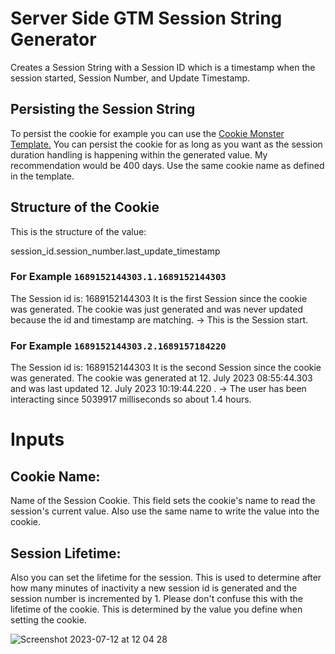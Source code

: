 # Server Side GTM Session String Generator
Creates a Session String with a Session ID which is a timestamp when the session started, Session Number, and Update Timestamp.

## Persisting the Session String
To persist the cookie for example you can use the [Cookie Monster Template.](https://www.simoahava.com/custom-templates/cookie-monster/) You can persist the cookie for as long as you want as the session duration handling is happening within the generated value. My recommendation would be 400 days. Use the same cookie name as defined in the template.

## Structure of the Cookie
This is the structure of the value:

session_id.session_number.last_update_timestamp

### For Example `1689152144303.1.1689152144303`

The Session id is: 1689152144303
It is the first Session since the cookie was generated.
The cookie was just generated and was never updated because the id and timestamp are matching. -> This is the Session start.

### For Example `1689152144303.2.1689157184220`

The Session id is: 1689152144303
It is the second Session since the cookie was generated.
The cookie was generated at  12. July 2023 08:55:44.303 and was last updated 12. July 2023 10:19:44.220 . -> The user has been interacting since 5039917 milliseconds so about 1.4 hours.

# Inputs
## Cookie Name:
Name of the Session Cookie. This field sets the cookie's name to read the session's current value. Also use the same name to write the value into the cookie.

## Session Lifetime:
Also you can set the lifetime for the session. This is used to determine after how many minutes of inactivity a new session id is generated and the session number is incremented by 1. Please don't confuse this with the lifetime of the cookie. This is determined by the value you define when setting the cookie.


![Screenshot 2023-07-12 at 12 04 28](https://github.com/mohrstade/ssgtm_session_string/assets/3420538/20646606-c51b-49df-a517-66dc3ac89689)
